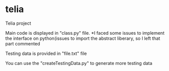 # telia
Telia project

Main code is displayed in "class.py" file.
*I faced some issues to implement the interface on python(issues to import the abstract liberary, so I left that part commented

Testing data is provided in "file.txt" file

You can use the "createTestingData.py" to generate more testing data
